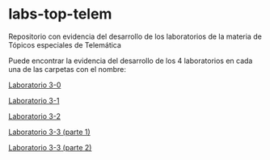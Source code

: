 # labs-top-telem
Repositorio con evidencia del desarrollo de los laboratorios de la materia de Tópicos especiales de Telemática

Puede encontrar la evidencia del desarrollo de los 4 laboratorios en cada una de las carpetas con el nombre:

[Laboratorio 3-0](lab3-0-aws-emr/README.md)

[Laboratorio 3-1](lab3-1-hdfs-s3/README.md)

[Laboratorio 3-2](lab3-2-hive/README.md)

[Laboratorio 3-3 (parte 1)](lab3-3-pyspark/parte1/README.md)

[Laboratorio 3-3 (parte 2)](lab3-3-pyspark/parte2/README.md)
